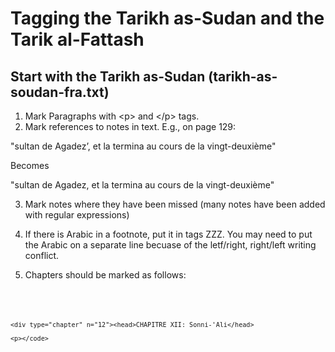 # Tagging the Tarikh as-Sudan and the Tarik al-Fattash

## Start with the Tarikh as-Sudan (tarikh-as-soudan-fra.txt)

1. Mark Paragraphs with \<p\> and \</p> tags.
2. Mark references to notes in text. E.g., on page 129:

"sultan de Agadez’, et la termina au cours de la vingt-deuxième"

Becomes

"sultan de Agadez<ref target="1"/>, et la termina au cours de la vingt-deuxième"


3. Mark notes where they have been missed (many notes have been added with regular expressions)


4. If there is Arabic in a footnote, put it in tags <foreign>ZZZ</foreign>. You may need to put the Arabic on a separate line becuase of the letf/right, right/left writing conflict.

5. Chapters should be marked as follows:
 
<code></p>
    </div>

    <div type="chapter" n="12"><head>CHAPITRE XII: Sonni-'Ali</head>

    <p></code>
